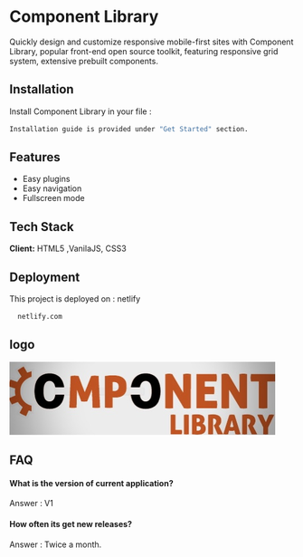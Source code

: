 
# Component Library

Quickly design and customize responsive mobile-first sites with Component Library, popular front-end open source toolkit, featuring responsive grid system, extensive prebuilt components.


## Installation

Install Component Library in your file :

```bash
Installation guide is provided under "Get Started" section.
```
    
## Features

- Easy plugins
- Easy navigation
- Fullscreen mode



## Tech Stack

**Client:** HTML5 ,VanilaJS, CSS3



## Deployment

This project is deployed on : netlify

```bash
  netlify.com
```


## logo
![Logo](https://github.com/rajaranjanmr/component_library_ui_framework/blob/dev/logo2.jpeg)


## FAQ

#### What is the version of current application?

Answer : V1

#### How often its get new releases?

Answer : Twice a month.

